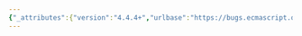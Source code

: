 ```yaml
---
{"_attributes":{"version":"4.4.4+","urlbase":"https://bugs.ecmascript.org/","maintainer":"dherman@mozilla.com"},"bug":{"bug_id":2110,"creation_ts":"2013-10-30 03:10:00 -0700","short_desc":"9.2.11  SetFunctionName: Typo \"Sring\" -> \"String\"","delta_ts":"2013-11-08 13:09:06 -0800","product":"Draft for 6th Edition","component":"editorial issue","version":"Rev 20: October 28, 2013 Draft","rep_platform":"All","op_sys":"All","bug_status":"RESOLVED","resolution":"FIXED","priority":"Normal","bug_severity":"normal","everconfirmed":true,"reporter":{"uid":"andrebargull","name":"André Bargull"},"assigned_to":{"uid":"allen","name":"Allen Wirfs-Brock"},"long_desc":[{"commentid":6221,"comment_count":0,"who":{"uid":"andrebargull","name":"André Bargull"},"bug_when":"2013-10-30 03:10:17 -0700","thetext":"9.2.11  SetFunctionName Abstract Operation, preamble:\n\n> [...] Sring argument prefix.\n\n\nChange \"Sring\" to \"String\"."},{"commentid":6308,"comment_count":1,"who":{"uid":"allen","name":"Allen Wirfs-Brock"},"bug_when":"2013-11-01 10:39:00 -0700","thetext":"fixed in rev21 editor's draft"},{"commentid":6546,"comment_count":2,"who":{"uid":"allen","name":"Allen Wirfs-Brock"},"bug_when":"2013-11-08 13:09:06 -0800","thetext":"fixed in rev21 draft"}]}}
---
```


